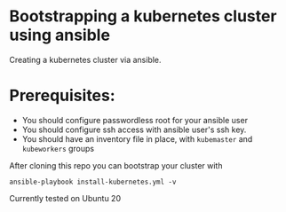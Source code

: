 # Bootstrapping a kubernetes cluster using ansible
 
 Creating a kubernetes cluster via ansible.
 
# Prerequisites:
* You should configure passwordless root for your ansible user
* You should configure ssh access with ansible user's ssh key.
* You should have an inventory file in place, with `kubemaster` and `kubeworkers` groups

After cloning this repo you can bootstrap your cluster with
```
ansible-playbook install-kubernetes.yml -v
```
Currently tested on Ubuntu 20

